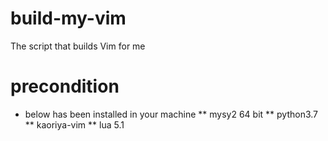 # build-my-vim
The script that builds Vim for me

# precondition

* below has been installed in your machine
** mysy2 64 bit
** python3.7
** kaoriya-vim
** lua 5.1
